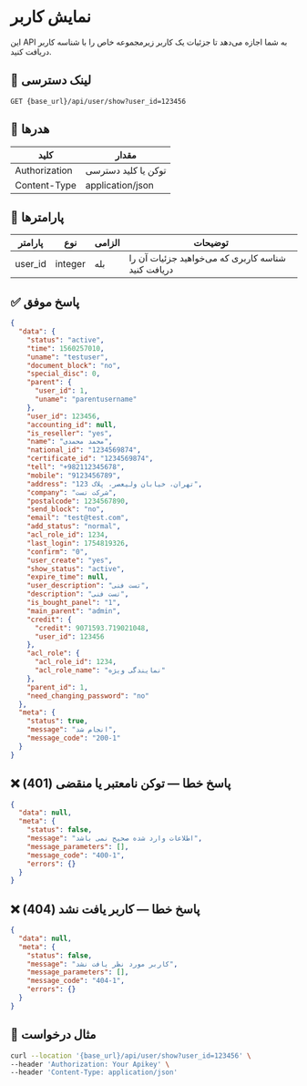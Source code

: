 # نمایش کاربر

این API به شما اجازه می‌دهد تا جزئیات یک کاربر زیرمجموعه خاص را با شناسه کاربر دریافت کنید.

## 📍 لینک دسترسی

```
GET {base_url}/api/user/show?user_id=123456
```

## 🧾 هدرها

| کلید          | مقدار               |
|---------------|---------------------|
| Authorization | توکن یا کلید دسترسی |
| Content-Type  | application/json    |

## 📝 پارامترها

| پارامتر | نوع     | الزامی | توضیحات                                            |
|---------|---------|--------|----------------------------------------------------|
| user_id | integer | بله    | شناسه کاربری که می‌خواهید جزئیات آن را دریافت کنید |

## ✅ پاسخ موفق

```json
{
  "data": {
    "status": "active",
    "time": 1560257010,
    "uname": "testuser",
    "document_block": "no",
    "special_disc": 0,
    "parent": {
      "user_id": 1,
      "uname": "parentusername"
    },
    "user_id": 123456,
    "accounting_id": null,
    "is_reseller": "yes",
    "name": "محمد محمدی",
    "national_id": "1234569874",
    "certificate_id": "1234569874",
    "tell": "+982112345678",
    "mobile": "9123456789",
    "address": "تهران، خیابان ولیعصر، پلاک 123",
    "company": "شرکت تست",
    "postalcode": 1234567890,
    "send_block": "no",
    "email": "test@test.com",
    "add_status": "normal",
    "acl_role_id": 1234,
    "last_login": 1754819326,
    "confirm": "0",
    "user_create": "yes",
    "show_status": "active",
    "expire_time": null,
    "user_description": "تست فنی",
    "description": "تست فنی",
    "is_bought_panel": "1",
    "main_parent": "admin",
    "credit": {
      "credit": 9071593.719021048,
      "user_id": 123456
    },
    "acl_role": {
      "acl_role_id": 1234,
      "acl_role_name": "نمایندگی ویژه"
    },
    "parent_id": 1,
    "need_changing_password": "no"
  },
  "meta": {
    "status": true,
    "message": "انجام شد",
    "message_code": "200-1"
  }
}
```

## ❌ پاسخ خطا — توکن نامعتبر یا منقضی (401)

```json
{
  "data": null,
  "meta": {
    "status": false,
    "message": "اطلاعات وارد شده صحیح نمی باشد",
    "message_parameters": [],
    "message_code": "400-1",
    "errors": {}
  }
}
```

## ❌ پاسخ خطا — کاربر یافت نشد (404)

```json
{
  "data": null,
  "meta": {
    "status": false,
    "message": "کاربر مورد نظر یافت نشد",
    "message_parameters": [],
    "message_code": "404-1",
    "errors": {}
  }
}
```

## 🧪 مثال درخواست

```bash
curl --location '{base_url}/api/user/show?user_id=123456' \
--header 'Authorization: Your Apikey' \
--header 'Content-Type: application/json'
```
